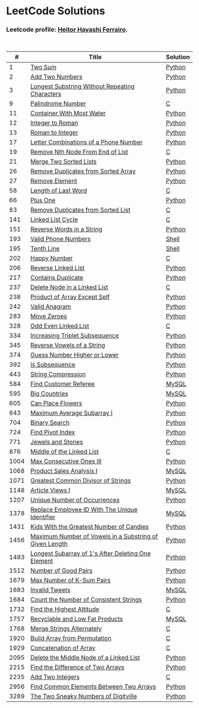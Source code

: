 # LeetCode Solutions

### Leetcode profile: [Heitor Hayashi Ferrairo](https://leetcode.com/u/hayashiHeitor/).

<br>

| # | Title | Solution |
|---|-------|----------|
| 1 | [Two Sum](https://leetcode.com/problems/two-sum) | [Python](Scripts/Python/1.%20Two%20Sum.py) |
| 2 | [Add Two Numbers](https://leetcode.com/problems/add-two-numbers) | [Python](Scripts/Python/2.%20Add%20Two%20Numbers.py) |
| 3 | [Longest Substring Without Repeating Characters](https://leetcode.com/problems/longest-substring-without-repeating-characters) | [Python](Scripts/Python/3.%20Longest%20Substring%20Without%20Repeating%20Characters.py) |
| 9 | [Palindrome Number](https://leetcode.com/problems/palindrome-number) | [C](Scripts/C/9.%20Palindrome%20Number.c) |
| 11 | [Container With Most Water](https://leetcode.com/problems/container-with-most-water) | [Python](Scripts/Python/11.%20Container%20With%20Most%20Water.py) |
| 12 | [Integer to Roman](https://leetcode.com/problems/integer-to-roman) | [Python](Scripts/Python/12.%20Integer%20to%20Roman.py) |
| 13 | [Roman to Integer](https://leetcode.com/problems/roman-to-integer) | [Python](Scripts/Python/13.%20Roman%20to%20Integer.py) |
| 17 | [Letter Combinations of a Phone Number](https://leetcode.com/problems/letter-combinations-of-a-phone-number) | [Python](Scripts/Python/17.%20Letter%20Combinations%20of%20a%20Phone%20Number.py) |
| 19 | [Remove Nth Node From End of List](https://leetcode.com/problems/remove-nth-node-from-end-of-list) | [C](Scripts/C/19.%20Remove%20Nth%20Node%20From%20End%20of%20List.c) |
| 21 | [Merge Two Sorted Lists](https://leetcode.com/problems/merge-two-sorted-lists) | [Python](Scripts/Python/21.%20Merge%20Two%20Sorted%20Lists.py) |
| 26 | [Remove Duplicates from Sorted Array](https://leetcode.com/problems/remove-duplicates-from-sorted-array) | [Python](Scripts/Python/26.%20Remove%20Duplicates%20from%20Sorted%20Array.py) |
| 27 | [Remove Element](https://leetcode.com/problems/remove-element) | [Python](Scripts/Python/27.%20Remove%20Element.py) |
| 58 | [Length of Last Word](https://leetcode.com/problems/length-of-last-word) | [C](Scripts/C/58.%20Length%20of%20Last%20Word.c) |
| 66 | [Plus One](https://leetcode.com/problems/plus-one) | [Python](Scripts/Python/66.%20Plus%20One.py) |
| 83 | [Remove Duplicates from Sorted List](https://leetcode.com/problems/remove-duplicates-from-sorted-list) | [C](Scripts/C/83.%20Remove%20Duplicates%20from%20Sorted%20List.c) |
| 141 | [Linked List Cycle](https://leetcode.com/problems/linked-list-cycle) | [C](Scripts/C/141.%20Linked%20List%20Cycle.c) |
| 151 | [Reverse Words in a String](https://leetcode.com/problems/reverse-words-in-a-string) | [Python](Scripts/Python/151.%20Reverse%20Words%20in%20a%20String.py) |
| 193 | [Valid Phone Numbers](https://leetcode.com/problems/valid-phone-numbers) | [Shell](Shell/193.%20Valid%20Phone%20Numbers.sh) |
| 195 | [Tenth Line](https://leetcode.com/problems/tenth-line) | [Shell](Shell/195.%20Tenth%20Line.sh) |
| 202 | [Happy Number](https://leetcode.com/problems/happy-number) | [C](Scripts/C/202.%20Happy%20Number.c) |
| 206 | [Reverse Linked List](https://leetcode.com/problems/reverse-linked-list) | [Python](Scripts/Python/206.%20Reverse%20Linked%20List.py) |
| 217 | [Contains Duplicate](https://leetcode.com/problems/contains-duplicate) | [Python](Scripts/Python/217.%20Contains%20Duplicate.py) |
| 237 | [Delete Node in a Linked List](https://leetcode.com/problems/delete-node-in-a-linked-list) | [C](Scripts/C/237.%20Delete%20Node%20in%20a%20Linked%20List.c) |
| 238 | [Product of Array Except Self](https://leetcode.com/problems/product-of-array-except-self) | [Python](Scripts/Python/238.%20Product%20of%20Array%20Except%20Self.py) |
| 242 | [Valid Anagram](https://leetcode.com/problems/valid-anagram) | [Python](Scripts/Python/242.%20Valid%20Anagram.py) |
| 283 | [Move Zeroes](https://leetcode.com/problems/move-zeroes) | [Python](Scripts/Python/283.%20Move%20Zeroes.py) |
| 328 | [Odd Even Linked List](https://leetcode.com/problems/odd-even-linked-list) | [C](Scripts/C/328.%20Odd%20Even%20Linked%20List.c) |
| 334 | [Increasing Triplet Subsequence](https://leetcode.com/problems/increasing-triplet-subsequence) | [Python](Scripts/Python/334.%20Increasing%20Triplet%20Subsequence.py) |
| 345 | [Reverse Vowels of a String](https://leetcode.com/problems/reverse-vowels-of-a-string) | [Python](Scripts/Python/345.%20Reverse%20Vowels%20of%20a%20String.py) |
| 374 | [Guess Number Higher or Lower](https://leetcode.com/problems/guess-number-higher-or-lower) | [Python](Scripts/Python/374.%20Guess%20Number%20Higher%20or%20Lower.py) |
| 392 | [Is Subsequence](https://leetcode.com/problems/is-subsequence) | [Python](Scripts/Python/392.%20Is%20Subsequence.py) |
| 443 | [String Compression](https://leetcode.com/problems/string-compression) | [Python](Scripts/Python/443.%20String%20Compression.py) |
| 584 | [Find Customer Referee](https://leetcode.com/problems/find-customer-referee) | [MySQL](Sql/584.%20Find%20Customer%20Referee.sql) |
| 595 | [Big Countries](https://leetcode.com/problems/big-countries) | [MySQL](Sql/595.%20Big%20Countries.sql) |
| 605 | [Can Place Flowers](https://leetcode.com/problems/can-place-flowers) | [Python](Scripts/Python/605.%20Can%20Place%20Flowers.py) |
| 643 | [Maximum Average Subarray I](https://leetcode.com/problems/maximum-average-subarray-i) | [Python](Scripts/Python/643.%20Maximum%20Average%20Subarray%20I.py) |
| 704 | [Binary Search](https://leetcode.com/problems/binary-search) | [Python](Scripts/Python/704.%20Binary%20Search.py) |
| 724 | [Find Pivot Index](https://leetcode.com/problems/find-pivot-index) | [Python](Scripts/Python/724.%20Find%20Pivot%20Index.py) |
| 771 | [Jewels and Stones](https://leetcode.com/problems/jewels-and-stones) | [Python](Scripts/Python/771.%20Jewels%20and%20Stones.py) |
| 876 | [Middle of the Linked List](https://leetcode.com/problems/middle-of-the-linked-list) | [C](Scripts/C/876.%20Middle%20of%20the%20Linked%20List.c) |
| 1004 | [Max Consecutive Ones III](https://leetcode.com/problems/max-consecutive-ones-iii) | [Python](Scripts/Python/1004.%20Max%20Consecutive%20Ones%20III.py) |
| 1068 | [Product Sales Analysis I](https://leetcode.com/problems/product-sales-analysis-i) | [MySQL](Sql/1068.%20Product%20Sales%20Analysis%20I.sql) |
| 1071 | [Greatest Common Divisor of Strings](https://leetcode.com/problems/greatest-common-divisor-of-strings) | [Python](Scripts/Python/1071.%20Greatest%20Common%20Divisor%20of%20Strings.py) |
| 1148 | [Article Views I](https://leetcode.com/problems/article-views-i) | [MySQL](Sql/1148.%20Article%20Views%20I.sql) |
| 1207 | [Unique Number of Occurrences](https://leetcode.com/problems/unique-number-of-occurrences) | [Python](Scripts/Python/1207.%20Unique%20Number%20of%20Occurrences.py) |
| 1378 | [Replace Employee ID With The Unique Identifier](https://leetcode.com/problems/replace-employee-id-with-the-unique-identifier) | [MySQL](Sql/1378.%20Replace%20Employee%20ID%20With%20The%20Unique%20Identifier.sql) |
| 1431 | [Kids With the Greatest Number of Candies](https://leetcode.com/problems/kids-with-the-greatest-number-of-candies) | [Python](Scripts/Python/1431.%20Kids%20With%20the%20Greatest%20Number%20of%20Candies.py) |
| 1456 | [Maximum Number of Vowels in a Substring of Given Length](https://leetcode.com/problems/maximum-number-of-vowels-in-a-substring-of-given-length) | [Python](Scripts/Python/1456.%20Maximum%20Number%20of%20Vowels%20in%20a%20Substring%20of%20Given%20Length.py) |
| 1493 | [Longest Subarray of 1's After Deleting One Element](https://leetcode.com/problems/longest-subarray-of-1's-after-deleting-one-element) | [Python](Scripts/Python/1493.%20Longest%20Subarray%20of%201's%20After%20Deleting%20One%20Element.py) |
| 1512 | [Number of Good Pairs](https://leetcode.com/problems/number-of-good-pairs) | [Python](Scripts/Python/1512.%20Number%20of%20Good%20Pairs.py) |
| 1679 | [Max Number of K-Sum Pairs](https://leetcode.com/problems/max-number-of-k-sum-pairs) | [Python](Scripts/Python/1679.%20Max%20Number%20of%20K-Sum%20Pairs.py) |
| 1683 | [Invalid Tweets](https://leetcode.com/problems/invalid-tweets) | [MySQL](Sql/1683.%20Invalid%20Tweets.sql) |
| 1684 | [Count the Number of Consistent Strings](https://leetcode.com/problems/count-the-number-of-consistent-strings) | [Python](Scripts/Python/1684.%20Count%20the%20Number%20of%20Consistent%20Strings.py) |
| 1732 | [Find the Highest Altitude](https://leetcode.com/problems/find-the-highest-altitude) | [C](Scripts/C/1732.%20Find%20the%20Highest%20Altitude.c) |
| 1757 | [Recyclable and Low Fat Products](https://leetcode.com/problems/recyclable-and-low-fat-products) | [MySQL](Sql/1757.%20Recyclable%20and%20Low%20Fat%20Products.sql) |
| 1768 | [Merge Strings Alternately](https://leetcode.com/problems/merge-strings-alternately) | [C](Scripts/C/1768.%20Merge%20Strings%20Alternately.c) |
| 1920 | [Build Array from Permutation](https://leetcode.com/problems/build-array-from-permutation) | [C](Scripts/C/1920.%20Build%20Array%20from%20Permutation.c) |
| 1929 | [Concatenation of Array](https://leetcode.com/problems/concatenation-of-array) | [C](Scripts/C/1929.%20Concatenation%20of%20Array.c) |
| 2095 | [Delete the Middle Node of a Linked List](https://leetcode.com/problems/delete-the-middle-node-of-a-linked-list) | [Python](Scripts/Python/2095.%20Delete%20the%20Middle%20Node%20of%20a%20Linked%20List.py) |
| 2215 | [Find the Difference of Two Arrays](https://leetcode.com/problems/find-the-difference-of-two-arrays) | [Python](Scripts/Python/2215.%20Find%20the%20Difference%20of%20Two%20Arrays.py) |
| 2235 | [Add Two Integers](https://leetcode.com/problems/add-two-integers) | [C](Scripts/C/2235.%20Add%20Two%20Integers.c) |
| 2956 | [Find Common Elements Between Two Arrays](https://leetcode.com/problems/find-common-elements-between-two-arrays) | [Python](Scripts/Python/2956.%20Find%20Common%20Elements%20Between%20Two%20Arrays.py) |
| 3289 | [The Two Sneaky Numbers of Digitville](https://leetcode.com/problems/the-two-sneaky-numbers-of-digitville) | [Python](Scripts/Python/3289.%20The%20Two%20Sneaky%20Numbers%20of%20Digitville.py) |
